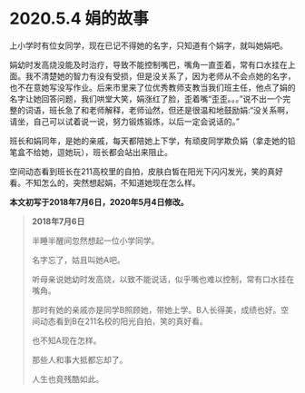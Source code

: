 # 2020.5.4 娟的故事


上小学时有位女同学，现在已记不得她的名字，只知道有个娟字，就叫她娟吧。

娟幼时发高烧没能及时治疗，导致不能控制嘴巴，嘴角一直歪着，常有口水挂在上面。我不清楚她的智力有没有受损，但是没关系了，因为老师从不会点她的名字，也不在意她写没写作业。后来市里来了位优秀教师支教当我们班主任，他点了娟的名字让她回答问题，我们哄堂大笑，娟涨红了脸，歪着嘴“歪歪。。。”说不出一个完整的词语，班长急了和老师解释，老师讪然，但还是很温和地鼓励娟:“没关系啊，请坐，自己可以试着说一说，努力锻炼锻炼，以后一定会说话的。”

班长和娟同年，是她的亲戚，每天都陪她上下学，有顽皮同学欺负娟（拿走她的铅笔盒不给她，逗她玩），班长都会站出来阻止。

空间动态看到班长在211高校里的自拍，皮肤白皙在阳光下闪闪发光，笑的真好看。不知怎么的，突然想起娟，不知道她现在怎么样。


**本文初写于2018年7月6日，2020年5月4日修改。**



> **2018年7月6日**
> 
> 半睡半醒间忽然想起一位小学同学。
> 
> 名字忘了，姑且叫她A吧。
> 
> 听母亲说她幼时发高烧，以致不能说话，似乎嘴也难以控制，常有口水挂在嘴角。
> 
> 那时有她的亲戚亦是同学B照顾她，带她上学。B人长得美，成绩也好。空间动态看到B在211名校的阳光自拍，笑的真好看。
> 
> 也不知A现在怎样。
> 
> 那些人和事大抵都忘却了。
> 
> 人生也竟残酷如此。
